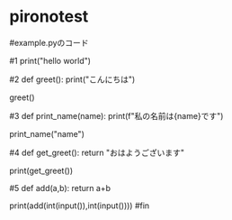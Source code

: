 # pironotest

#example.pyのコード

#1
print("hello world")

#2
def greet():
    print("こんにちは")

greet()

#3
def print_name(name):
    print(f"私の名前は{name}です")

print_name("name")

#4
def get_greet():
    return "おはようございます"

print(get_greet())

#5
def add(a,b):
    return a+b

print(add(int(input()),int(input())))
#fin
